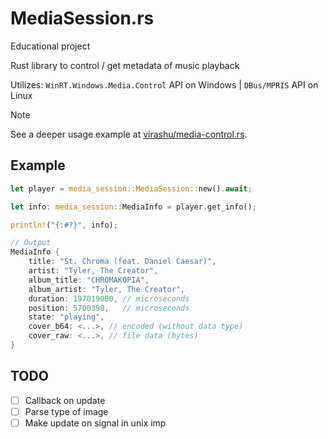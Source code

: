 # MediaSession.rs

Educational project

Rust library to control / get metadata of music playback

Utilizes: `WinRT.Windows.Media.Control` API on Windows | `DBus/MPRIS` API on Linux

> [!NOTE]
> See a deeper usage example at [virashu/media-control.rs](https://github.com/virashu/media-control.rs).

## Example

```rust
let player = media_session::MediaSession::new().await;

let info: media_session::MediaInfo = player.get_info();

println!("{:#?}", info);
```

```rust
// Output
MediaInfo {
    title: "St. Chroma (feat. Daniel Caesar)",
    artist: "Tyler, The Creator",
    album_title: "CHROMAKOPIA",
    album_artist: "Tyler, The Creator",
    duration: 197019000, // microseconds
    position: 5700398,   // microseconds
    state: "playing",
    cover_b64: <...>, // encoded (without data type)
    cover_raw: <...>, // file data (bytes)
}
```

## TODO

- [ ] Callback on update
- [ ] Parse type of image
- [ ] Make update on signal in unix imp

